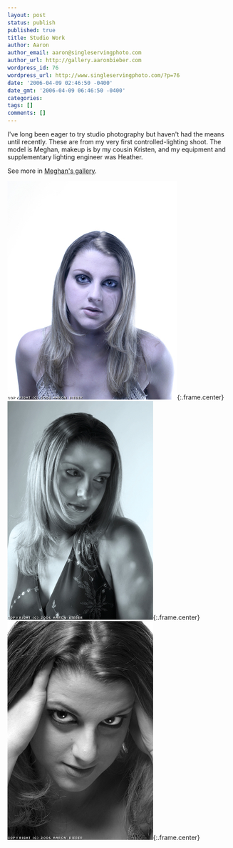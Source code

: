 ```yaml
---
layout: post
status: publish
published: true
title: Studio Work
author: Aaron
author_email: aaron@singleservingphoto.com
author_url: http://gallery.aaronbieber.com
wordpress_id: 76
wordpress_url: http://www.singleservingphoto.com/?p=76
date: '2006-04-09 02:46:50 -0400'
date_gmt: '2006-04-09 06:46:50 -0400'
categories:
tags: []
comments: []
---
```

I've long been eager to try studio photography but haven't had the means
until recently. These are from my very first controlled-lighting shoot.
The model is Meghan, makeup is by my cousin Kristen, and my equipment
and supplementary lighting engineer was Heather.

See more in [Meghan's gallery](http://gallery.thebailiwick.com/meghan/).

![](/ssp/06apr06-01.jpg){:.frame.center}
 ![](/ssp/06apr06-02.jpg){:.frame.center}
 ![](/ssp/06apr06-03.jpg){:.frame.center}
